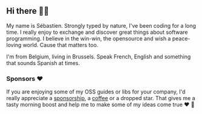 ## Hi there 👋🏼

My name is Sébastien. Strongly typed by nature, I've been coding for a long time. I really enjoy to exchange and discover great things about software programming. I believe in the win-win, the opensource and wish a peace-loving world. Cause that matters too.

I'm from Belgium, living in Brussels. Speak French, English and something that sounds Spanish at times.

### Sponsors :heart:

If you are enjoying some of my OSS guides or libs for your company, I'd really appreciate a [sponsorship](https://github.com/sponsors/belgattitude), a [coffee](https://ko-fi.com/belgattitude) or a dropped star. That gives me a tasty morning boost and help me to make some of my ideas come true :heart: :pray:
